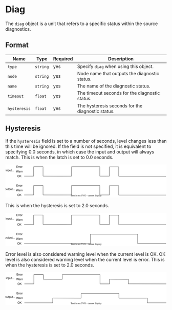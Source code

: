 # Diag

The `diag` object is a unit that refers to a specific status within the source diagnostics.

## Format

| Name         | Type     | Required | Description                                       |
| ------------ | -------- | -------- | ------------------------------------------------- |
| `type`       | `string` | yes      | Specify `diag` when using this object.            |
| `node`       | `string` | yes      | Node name that outputs the diagnostic status.     |
| `name`       | `string` | yes      | The name of the diagnostic status.                |
| `timeout`    | `float`  | yes      | The timeout seconds for the diagnostic status.    |
| `hysteresis` | `float`  | yes      | The hysteresis seconds for the diagnostic status. |

## Hysteresis

If the `hysteresis` field is set to a number of seconds, level changes less than this time will be ignored.
If the field is not specified, it is equivalent to specifying 0.0 seconds, in which case the input and output will always match.
This is when the latch is set to 0.0 seconds.

![hysteresis-0sec](../images/hysteresis-0sec.drawio.svg)

This is when the hysteresis is set to 2.0 seconds.

![hysteresis-2sec](../images/hysteresis-2sec.drawio.svg)

Error level is also considered warning level when the current level is OK.
OK level is also considered warning level when the current level is error.
This is when the hysteresis is set to 2.0 seconds.

![hysteresis-warn](../images/hysteresis-warn.drawio.svg)
